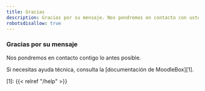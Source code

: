 ```yaml
---
title: Gracias
description: Gracias por su mensaje. Nos pondremos en contacto con usted lo antes posible
robotsdisallow: true
---
```


### Gracias por su mensaje

Nos pondremos en contacto contigo lo antes posible.

Si necesitas ayuda técnica, consulta la [documentación de MoodleBox][1].

 [1]: {{< relref "/help" >}}
